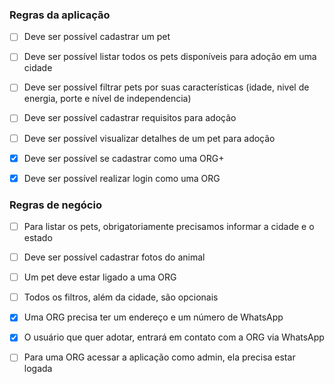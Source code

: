 ### Regras da aplicação

- [ ] Deve ser possível cadastrar um pet
- [ ] Deve ser possível listar todos os pets disponíveis para adoção em uma cidade
- [ ] Deve ser possível filtrar pets por suas características (idade, nivel de energia, porte e nível de independencia)
- [ ] Deve ser possível cadastrar requisitos para adoção
- [ ] Deve ser possível visualizar detalhes de um pet para adoção

- [x] Deve ser possível se cadastrar como uma ORG+
- [x] Deve ser possível realizar login como uma ORG

### Regras de negócio

- [ ] Para listar os pets, obrigatoriamente precisamos informar a cidade e o estado
- [ ] Deve ser possível cadastrar fotos do animal
- [ ] Um pet deve estar ligado a uma ORG
- [ ] Todos os filtros, além da cidade, são opcionais

- [x] Uma ORG precisa ter um endereço e um número de WhatsApp
- [x] O usuário que quer adotar, entrará em contato com a ORG via WhatsApp
- [ ] Para uma ORG acessar a aplicação como admin, ela precisa estar logada
